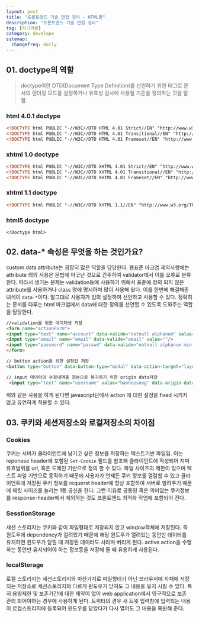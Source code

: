 ```yaml
---
layout: post
title: "프론트엔드 기술 면접 정리 - HTML편"
description: "프론트엔드 기술 면접 정리"
tag: [자기개발]
category: develope
sitemap:
  changefreq: daily
---
```


## 01. doctype의 역할

> doctype이란 DTD(Document Type Definition)를 선언하기 위한 태그로 문서의 렌더링 모드를 설정하거나 유효성 검사에 사용될 기준을 정의하는 것을 말함.

### html 4.0.1 doctype
```html
<!DOCTYPE html PUBLIC "-//W3C//DTD HTML 4.01 Strict//EN" "http://www.w3.org/TR/html4/strict.dtd">
<!DOCTYPE html PUBLIC "-//W3C//DTD HTML 4.01 Transitional//EN" "http://www.w3.org/TR/html4/loose.dtd">
<!DOCTYPE html PUBLIC "-//W3C//DTD HTML 4.01 Frameset//EN" "http://www.w3.org/TR/html4/frameset.dtd">
```
### xhtml 1.0 doctype
```html
<!DOCTYPE html PUBLIC "-//W3C//DTD XHTML 4.01 Strict//EN" "http://www.w3.org/TR/xhtml1/DTD/xhtml1-strict.dtd">
<!DOCTYPE html PUBLIC "-//W3C//DTD XHTML 4.01 Transitional//EN" "http://www.w3.org/TR/xhtml1/DTD/xhtml1-transitional.dtd">
<!DOCTYPE html PUBLIC "-//W3C//DTD XHTML 4.01 Frameset//EN" "http://www.w3.org/TR/xhtml1/DTD/xhtml1-frameset.dtd">
```
### xhtml 1.1 doctype
```html
<!DOCTYPE html PUBLIC "-//W3C//DTD XHTML 1.1//EN" "http://www.w3.org/TR/xhtml11/DTD/xhtml11.dtd">
```
### html5 doctype
```html5
<!Doctype html>
```

## 02. data-* 속성은 무엇을 하는 것인가요?
custom data attribute는 굉장히 많은 역할을 담당한다.
웹표준 마크업 제약사항에는 attribute 외의 사용은 문법에 어긋난 것으로 간주하여 validator에서 이를 오류로 분류한다. 따라서 생기는 문제는 validation등에 사용하기 위해서 표준에 정의 되지 않은 attribute를 사용하거나 class 명에 명시하며 많이 사용해 왔다. 이를 한번에 해결해준 녀석이 `data-*`이다. 말그대로 사용자가 임의 설정하여 선언하고 사용할 수 있다. 정확히는 문서를 다루는 html 마크업에서 data에 대한 정의를 선언할 수 있도록 도와주는 역할을 담당한다.

```html
//validation을 위한 데이터셋 저장
<form name="actionForm">
<input type="text" name="account" data-valide="notnull alphanum" value=""/>
<input type="email" name="email" data-valide="email" value=""/>
<input type="password" name="passwd" data-valide="notnull alphanum min:6"/>
</form>

// button action을 위한 설정값 저장
<button type="button" data-button-type="modal" data-action-target="layer"> modal layer open</button>

// input 데이터의 수정내역을 원본으로 복귀하기 위한 origin data저장
 <input type="text" name="username" value="hanheesong" data-origin-data="hanheesong"/>
```
위와 같은 사용을 하게 된다면 javascript단에서 action 에 대한 설정을 fixed 시키지 않고 유연하게 적용할 수 있다.

## 03. 쿠키와 세션저장소와 로컬저장소의 차이점
### Cookies
쿠키는 서버가 클라이언트에 남기고 싶은 정보를 저장하는 텍스트기반 파일임.
이는 reponese header에 포함된 `Set-Cookie` 필드를 참조해 클라이언트에 작성되어 지며 유효범위를 url, 혹은 도메인 기반으로 정의 할 수 있다. 파일 사이즈의 제한이 있으며 텍스트 파일 기반으로 동작하기 때문에 사용자가 언제든 쿠키 정보를 열람할 수 있고 클라이언트에 저장된 쿠키 정보를 requerst header에 항상 포함하여 서버로 알려주기 때문에 패킷 사이즈를 늘리는 1등 공신을 한다. 그런 이유로 공통된 혹은 의미없는 쿠키정보를 response-header에서 제외하는 것도 프론트엔드 최적화 작업에 포함되어 진다.

### SesstionStorage
세션 스토리지는 쿠키와 같이 파일형태로 저장되지 않고 window객체에 저장된다. 즉 윈도우에 dependency가 걸려있기 때문에 해당 윈도우가 열려있는 동안만 데이터를 유지하면 윈도우가 닫힐 때 저장된 데이터도 사라져 버리게 된다. active action을 수행하는 동안만 유지되어야 하는 정보등을 저장해 둘 때 유용하게 사용된다.

### localStorage
로컬 스토리지는 세션스토리지와 마찬가지로 파일형태가 아닌 브라우저에 자체에 저장되는 저장소로 세션스토리지와 다르게 윈도우가 닫혀도 그 내용을 유지 시킬 수 있다. 특히 용량제한 및 보존기간에 대한 제약이 없어 web application에서 영구적으로 보존 관리 되어야하는 경우에 사용하게 된다. 트위터의 경우 새 트윗 입력창에 입력되는 내용이 로컬스토리지에 등록되어 윈도우를 닫았다가 다시 열어도 그 내용을 복원해 준다.
